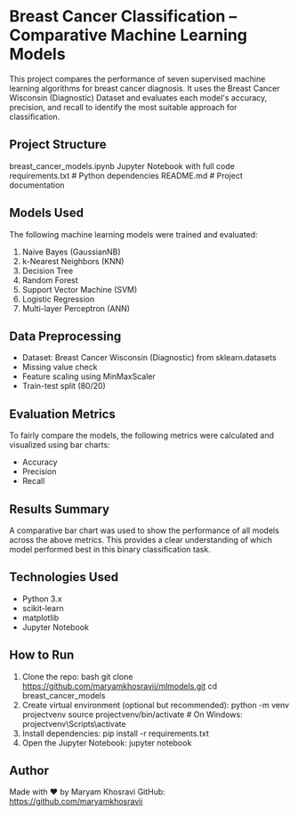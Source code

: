 # Breast Cancer Classification – Comparative Machine Learning Models

This project compares the performance of seven supervised machine learning algorithms for breast cancer diagnosis. It uses the Breast Cancer Wisconsin (Diagnostic) Dataset and evaluates each model's accuracy, precision, and recall to identify the most suitable approach for classification.


## Project Structure
breast_cancer_models.ipynb
Jupyter Notebook with full code
requirements.txt # Python dependencies
 README.md # Project documentation

## Models Used
The following machine learning models were trained and evaluated:
1. Naive Bayes (GaussianNB)
2. k-Nearest Neighbors (KNN)
3. Decision Tree
4. Random Forest
5. Support Vector Machine (SVM)
6. Logistic Regression
7. Multi-layer Perceptron (ANN)

## Data Preprocessing
- Dataset: Breast Cancer Wisconsin (Diagnostic) from sklearn.datasets
- Missing value check
- Feature scaling using MinMaxScaler
- Train-test split (80/20)

## Evaluation Metrics
To fairly compare the models, the following metrics were calculated and visualized using bar charts:
- Accuracy
- Precision
- Recall

## Results Summary
A comparative bar chart was used to show the performance of all models across the above metrics. This provides a clear understanding of which model performed best in this binary classification task.

## Technologies Used
- Python 3.x
- scikit-learn
- matplotlib
- Jupyter Notebook

## How to Run
1.	Clone the repo:
       bash
       git clone https://github.com/maryamkhosravii/mlmodels.git
       cd breast_cancer_models
2.	Create virtual environment (optional but recommended):
       python -m venv projectvenv
       source projectvenv/bin/activate   # On Windows: projectvenv\Scripts\activate
3.	Install dependencies:
        pip install -r requirements.txt
4.	Open the Jupyter Notebook:
       jupyter notebook

## Author
Made with ❤️ by Maryam Khosravi
GitHub: https://github.com/maryamkhosravii




